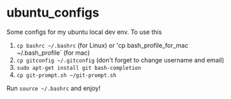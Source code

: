 # ubuntu_configs
Some configs for my ubuntu local dev env. To use this

1. `cp bashrc ~/.bashrc` (for Linux) or 'cp bash_profile_for_mac ~/.bash_profile` (for mac)
2. `cp gitconfig ~/.gitconfig` (don't forget to change username and email)
3. `sudo apt-get install git bash-completion`
4. `cp git-prompt.sh ~/git-prompt.sh`

Run `source ~/.bashrc` and enjoy!
